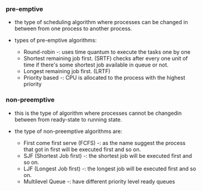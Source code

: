 <h3> pre-emptive </h3>

- the type of scheduling algorithm where processes can be changed in between from one process to another process.

- types of pre-emptive algorithms:
  - Round-robin -: uses time quantum to execute the tasks one by one 
  - Shortest remaining job first. (SRTF) checks after every one unit of time if there's some shortest job available in queue or not. 
  - Longest remaining job first. (LRTF)
  - Priority based -: CPU is allocated to the process with the highest priority 

<h3> non-preemptive </h3>

- this is the type of algorithm where processes cannot be changedin between from ready-state to running state.

- the type of non-preemptive algorithms are:
  - First come first serve (FCFS) -: as the name suggest the process that got in first will be executed first and so on.
  - SJF (Shortest Job first) -: the shortest job will be executed first and so on.
  - LJF (Longest Job first) -: the longest job will be executed first and so on.
  - Multilevel Queue -: have different priority level ready queues
